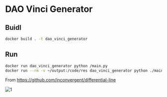 
# DAO Vinci Generator

## Buidl

```bash
docker build . -t dao_vinci_generator
```

## Run

```bash
docker run dao_vinci_generator python /main.py
docker run --rm -v ~/output:/code/res dao_vinci_generator python ./main_line.py
```

From <https://github.com/inconvergent/differential-line>

![1](https://raw.githubusercontent.com/casinocats/leonardo-dao-vinci/master/generator/img/20190217-035444-641573--65efde8d.png)





